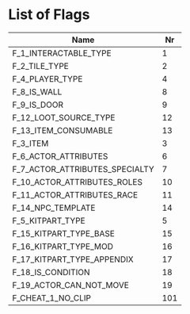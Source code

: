 

# List of Flags



| Name | Nr | 
|  --  |  --  | 
| F_1_INTERACTABLE_TYPE | 1 | 
| F_2_TILE_TYPE | 2 | 
| F_4_PLAYER_TYPE | 4 | 
| F_8_IS_WALL | 8 | 
| F_9_IS_DOOR | 9 | 
| F_12_LOOT_SOURCE_TYPE | 12 | 
| F_13_ITEM_CONSUMABLE | 13 | 
| F_3_ITEM | 3 | 
| F_6_ACTOR_ATTRIBUTES | 6 | 
| F_7_ACTOR_ATTRIBUTES_SPECIALTY | 7 | 
| F_10_ACTOR_ATTRIBUTES_ROLES | 10 | 
| F_11_ACTOR_ATTRIBUTES_RACE | 11 | 
| F_14_NPC_TEMPLATE | 14 | 
| F_5_KITPART_TYPE | 5 | 
| F_15_KITPART_TYPE_BASE | 15 | 
| F_16_KITPART_TYPE_MOD | 16 | 
| F_17_KITPART_TYPE_APPENDIX | 17 | 
| F_18_IS_CONDITION | 18 | 
| F_19_ACTOR_CAN_NOT_MOVE | 19 | 
| F_CHEAT_1_NO_CLIP | 101 | 

